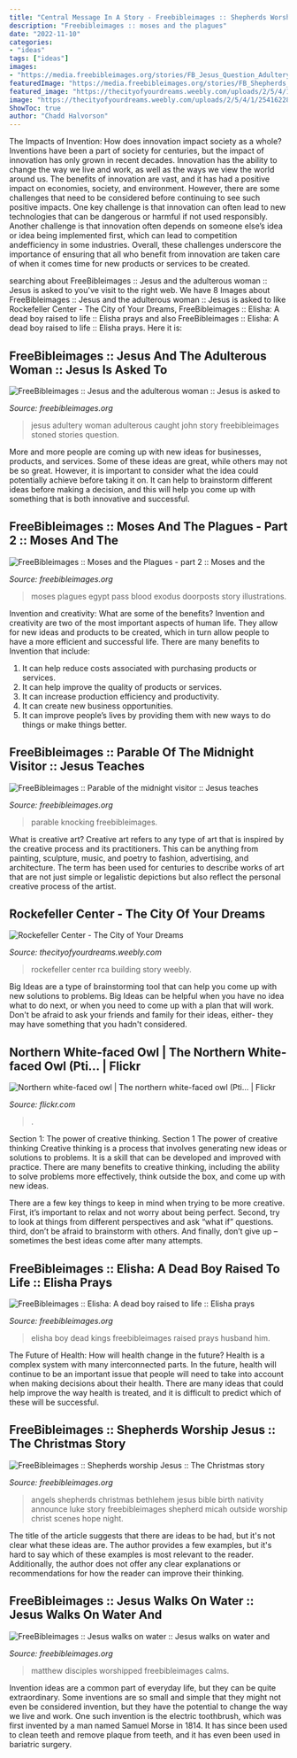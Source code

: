 ```yaml
---
title: "Central Message In A Story - Freebibleimages :: Shepherds Worship Jesus :: The Christmas Story"
description: "Freebibleimages :: moses and the plagues"
date: "2022-11-10"
categories:
- "ideas"
tags: ["ideas"]
images:
- "https://media.freebibleimages.org/stories/FB_Jesus_Question_Adultery/overview-thumbnails/004-jesus-question-adultery.jpg?1538658916"
featuredImage: "https://media.freebibleimages.org/stories/FB_Shepherds_Angels/overview-thumbnails/009-shepherds-angels.jpg?1538657679"
featured_image: "https://thecityofyourdreams.weebly.com/uploads/2/5/4/1/25416228/2672201.jpg?315"
image: "https://thecityofyourdreams.weebly.com/uploads/2/5/4/1/25416228/2672201.jpg?315"
ShowToc: true
author: "Chadd Halvorson"
---
```



The Impacts of Invention: How does innovation impact society as a whole?
Inventions have been a part of society for centuries, but the impact of innovation has only grown in recent decades. Innovation has the ability to change the way we live and work, as well as the ways we view the world around us. The benefits of innovation are vast, and it has had a positive impact on economies, society, and environment. However, there are some challenges that need to be considered before continuing to see such positive impacts. One key challenge is that innovation can often lead to new technologies that can be dangerous or harmful if not used responsibly. Another challenge is that innovation often depends on someone else’s idea or idea being implemented first, which can lead to competition andefficiency in some industries. Overall, these challenges underscore the importance of ensuring that all who benefit from innovation are taken care of when it comes time for new products or services to be created.

	

		
searching about FreeBibleimages :: Jesus and the adulterous woman :: Jesus is asked to you've visit to the right web. We have 8 Images about FreeBibleimages :: Jesus and the adulterous woman :: Jesus is asked to like Rockefeller Center - The City of Your Dreams, FreeBibleimages :: Elisha: A dead boy raised to life :: Elisha prays and also FreeBibleimages :: Elisha: A dead boy raised to life :: Elisha prays. Here it is:
		
    
## FreeBibleimages :: Jesus And The Adulterous Woman :: Jesus Is Asked To

<img loading=lazy src="https://media.freebibleimages.org/stories/FB_Jesus_Question_Adultery/overview-thumbnails/004-jesus-question-adultery.jpg?1538658916" onerror="this.onerror=null;this.src='https://tse4.mm.bing.net/th?id=OIP.39KU4Rpwrf5QORW2quLeeQHaFj&amp;pid=15.1';" alt="FreeBibleimages :: Jesus and the adulterous woman :: Jesus is asked to">

_Source: freebibleimages.org_

>jesus adultery woman adulterous caught john story freebibleimages stoned stories question. 

	

More and more people are coming up with new ideas for businesses, products, and services. Some of these ideas are great, while others may not be so great. However, it is important to consider what the idea could potentially achieve before taking it on. It can help to brainstorm different ideas before making a decision, and this will help you come up with something that is both innovative and successful.

    
## FreeBibleimages :: Moses And The Plagues - Part 2 :: Moses And The

<img loading=lazy src="https://media.freebibleimages.org/stories/FB_Moses_Plagues_2/overview-thumbnails/015-moses-plagues-2.jpg?1538658008" onerror="this.onerror=null;this.src='https://tse4.mm.bing.net/th?id=OIP.U51czx547UwSZQ5dLtfxpAHaFj&amp;pid=15.1';" alt="FreeBibleimages :: Moses and the Plagues - part 2 :: Moses and the">

_Source: freebibleimages.org_

>moses plagues egypt pass blood exodus doorposts story illustrations. 

	

Invention and creativity: What are some of the benefits?
Invention and creativity are two of the most important aspects of human life. They allow for new ideas and products to be created, which in turn allow people to have a more efficient and successful life. There are many benefits to Invention that include: 
1. It can help reduce costs associated with purchasing products or services. 
2. It can help improve the quality of products or services. 
3. It can increase production efficiency and productivity. 
4. It can create new business opportunities. 
5. It can improve people’s lives by providing them with new ways to do things or make things better.

    
## FreeBibleimages :: Parable Of The Midnight Visitor :: Jesus Teaches

<img loading=lazy src="https://media.freebibleimages.org/stories/FB_Parable_Visitor/overview-images/009-parable-visitor.jpg?1538659021" onerror="this.onerror=null;this.src='https://tse3.mm.bing.net/th?id=OIP.7ZCuT1HuoMRM8dGeHn4yDwHaFj&amp;pid=15.1';" alt="FreeBibleimages :: Parable of the midnight visitor :: Jesus teaches">

_Source: freebibleimages.org_

>parable knocking freebibleimages. 

	

What is creative art?
Creative art refers to any type of art that is inspired by the creative process and its practitioners. This can be anything from painting, sculpture, music, and poetry to fashion, advertising, and architecture. The term has been used for centuries to describe works of art that are not just simple or legalistic depictions but also reflect the personal creative process of the artist.

    
## Rockefeller Center - The City Of Your Dreams

<img loading=lazy src="https://thecityofyourdreams.weebly.com/uploads/2/5/4/1/25416228/2672201.jpg?315" onerror="this.onerror=null;this.src='https://tse2.mm.bing.net/th?id=OIP.-BQ_qhOEPSz2j898SCCqjQHaLI&amp;pid=15.1';" alt="Rockefeller Center - The City of Your Dreams">

_Source: thecityofyourdreams.weebly.com_

>rockefeller center rca building story weebly. 

	

Big Ideas are a type of brainstorming tool that can help you come up with new solutions to problems. Big Ideas can be helpful when you have no idea what to do next, or when you need to come up with a plan that will work. Don't be afraid to ask your friends and family for their ideas, either- they may have something that you hadn't considered.

    
## Northern White-faced Owl | The Northern White-faced Owl (Pti… | Flickr

<img loading=lazy src="https://live.staticflickr.com/3857/14908474345_131c7ccf89_b.jpg" onerror="this.onerror=null;this.src='https://tse4.mm.bing.net/th?id=OIP.ANomIUlOEjwXcYRQ3NQdUAHaLG&amp;pid=15.1';" alt="Northern white-faced owl | The northern white-faced owl (Pti… | Flickr">

_Source: flickr.com_

>. 

	

Section 1: The power of creative thinking.
Section 1 The power of creative thinking
Creative thinking is a process that involves generating new ideas or solutions to problems. It is a skill that can be developed and improved with practice. There are many benefits to creative thinking, including the ability to solve problems more effectively, think outside the box, and come up with new ideas.

There are a few key things to keep in mind when trying to be more creative. First, it’s important to relax and not worry about being perfect. Second, try to look at things from different perspectives and ask “what if” questions. third, don’t be afraid to brainstorm with others. And finally, don’t give up – sometimes the best ideas come after many attempts.

    
## FreeBibleimages :: Elisha: A Dead Boy Raised To Life :: Elisha Prays

<img loading=lazy src="https://media.freebibleimages.org/stories/FB_Elisha_Boy/overview-thumbnails/008-elisha-boy.jpg?1613594630" onerror="this.onerror=null;this.src='https://tse4.mm.bing.net/th?id=OIP.mWikZV2MZR6oIDmvZRpXKQHaFj&amp;pid=15.1';" alt="FreeBibleimages :: Elisha: A dead boy raised to life :: Elisha prays">

_Source: freebibleimages.org_

>elisha boy dead kings freebibleimages raised prays husband him. 

	

The Future of Health: How will health change in the future?
Health is a complex system with many interconnected parts. In the future, health will continue to be an important issue that people will need to take into account when making decisions about their health. There are many ideas that could help improve the way health is treated, and it is difficult to predict which of these will be successful.

    
## FreeBibleimages :: Shepherds Worship Jesus :: The Christmas Story

<img loading=lazy src="https://media.freebibleimages.org/stories/FB_Shepherds_Angels/overview-thumbnails/009-shepherds-angels.jpg?1538657679" onerror="this.onerror=null;this.src='https://tse4.mm.bing.net/th?id=OIP.nnW5yTjGJJzjisGQeCEqHwHaFj&amp;pid=15.1';" alt="FreeBibleimages :: Shepherds worship Jesus :: The Christmas story">

_Source: freebibleimages.org_

>angels shepherds christmas bethlehem jesus bible birth nativity announce luke story freebibleimages shepherd micah outside worship christ scenes hope night. 

	

The title of the article suggests that there are ideas to be had, but it's not clear what these ideas are. The author provides a few examples, but it's hard to say which of these examples is most relevant to the reader. Additionally, the author does not offer any clear explanations or recommendations for how the reader can improve their thinking.

    
## FreeBibleimages :: Jesus Walks On Water :: Jesus Walks On Water And

<img loading=lazy src="https://media.freebibleimages.org/stories/FB_Jesus_Water/overview-images/011-jesus-water.jpg?1613595262" onerror="this.onerror=null;this.src='https://tse4.mm.bing.net/th?id=OIP.FB7ssFm__YCSaV-ChrvIdAHaFj&amp;pid=15.1';" alt="FreeBibleimages :: Jesus walks on water :: Jesus walks on water and">

_Source: freebibleimages.org_

>matthew disciples worshipped freebibleimages calms. 

	

Invention ideas are a common part of everyday life, but they can be quite extraordinary. Some inventions are so small and simple that they might not even be considered invention, but they have the potential to change the way we live and work. One such invention is the electric toothbrush, which was first invented by a man named Samuel Morse in 1814. It has since been used to clean teeth and remove plaque from teeth, and it has even been used in bariatric surgery.

